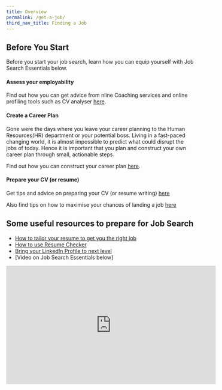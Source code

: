 ```yaml
---
title: Overview
permalink: /get-a-job/
third_nav_title: Finding a Job
---
```


## Before You Start

Before you start your job search, learn how you can equip yourself with Job Search Essentials below.

#### Assess your employability

Find out how you can get advice from nline Coaching services and online profiling tools such as CV analyser [here](https://content.mycareersfuture.sg/careercoaching/).

#### Create a Career Plan

Gone were the days where you leave your career planning to the Human Resources(HR) department or your potential boss. Living in a fast-paced changing world, it is almost impossible to predict what could disrupt the jobs of today. Hence it is important that you plan and construct your own career plan through small, actionable steps.

Find out how you can construct your career plan [here](https://content.mycareersfuture.sg/careercoaching/article/how-to-construct-a-career-plan/).

#### Prepare your CV (or resume)

Get tips and advice on preparing your CV (or resume writing) [here](https://www.myskillsfuture.sg/content/portal/en/career-resources/career-resources/education-career-personal-development/dos-and-don-ts-when-writing-a-resume.html)

Also find tips on how to maximise your chances of landing a job [here](https://content.mycareersfuture.sg/maximise-chances-landing-job-with-mycareersfuture/)

## Some useful resources to prepare for Job Search
  - [How to tailor your resume to get you the right job](https://content.mycareersfuture.sg/careercoaching/article/how-to-tailor-your-resume-to-fit-the-job-description/)
  - [How to use Resume Checker](https://content.mycareersfuture.sg/improve-cv-5-minutes-check-resume-mycareersfuture/)
  - [Bring your LinkedIn Profile to next level](https://content.mycareersfuture.sg/careercoaching/article/take-your-linkedin-profile-to-the-next-level/)
  - [Video on Job Search Essentials below]

<iframe width="560" height="315" src="https://www.youtube.com/embed/w6d08_VPwiI" frameborder="0" allow="accelerometer; autoplay; encrypted-media; gyroscope; picture-in-picture" allowfullscreen></iframe>

